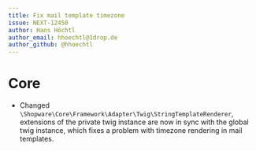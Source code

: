```yaml
---
title: Fix mail template timezone
issue: NEXT-12450
author: Hans Höchtl
author_email: hhoechtl@1drop.de 
author_github: @hhoechtl
---
```

# Core
* Changed `\Shopware\Core\Framework\Adapter\Twig\StringTemplateRenderer`, extensions of the private twig instance are
  now in sync with the global twig instance, which fixes a problem with timezone rendering in mail templates.
